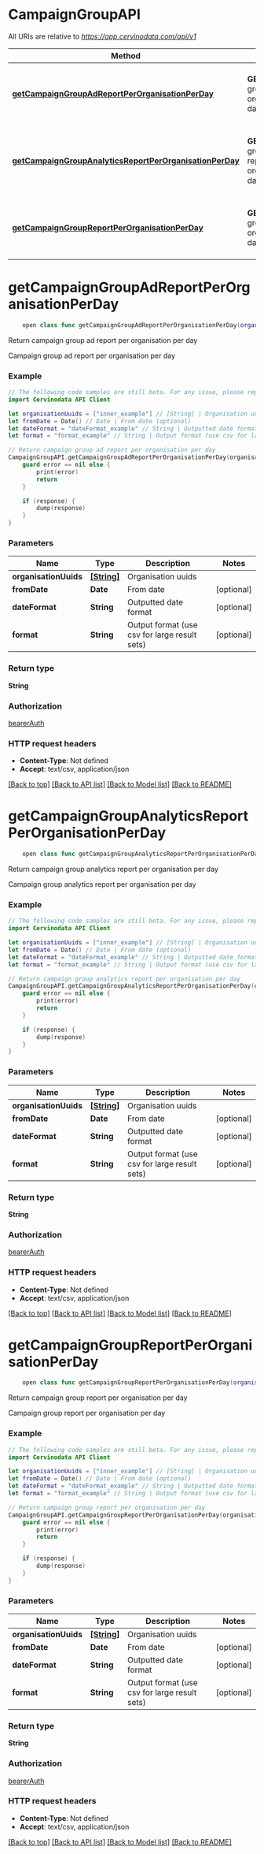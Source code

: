 # CampaignGroupAPI

All URIs are relative to *https://app.cervinodata.com/api/v1*

Method | HTTP request | Description
------------- | ------------- | -------------
[**getCampaignGroupAdReportPerOrganisationPerDay**](CampaignGroupAPI.md#getcampaigngroupadreportperorganisationperday) | **GET** /data/campaign-group-ad-report-per-organisation-per-day/{organisationUuids} | Return campaign group ad report per organisation per day
[**getCampaignGroupAnalyticsReportPerOrganisationPerDay**](CampaignGroupAPI.md#getcampaigngroupanalyticsreportperorganisationperday) | **GET** /data/campaign-group-analytics-report-per-organisation-per-day/{organisationUuids} | Return campaign group analytics report per organisation per day
[**getCampaignGroupReportPerOrganisationPerDay**](CampaignGroupAPI.md#getcampaigngroupreportperorganisationperday) | **GET** /data/campaign-group-report-per-organisation-per-day/{organisationUuids} | Return campaign group report per organisation per day


# **getCampaignGroupAdReportPerOrganisationPerDay**
```swift
    open class func getCampaignGroupAdReportPerOrganisationPerDay(organisationUuids: [String], fromDate: Date? = nil, dateFormat: DateFormat_getCampaignGroupAdReportPerOrganisationPerDay? = nil, format: Format_getCampaignGroupAdReportPerOrganisationPerDay? = nil, completion: @escaping (_ data: String?, _ error: Error?) -> Void)
```

Return campaign group ad report per organisation per day

Campaign group ad report per organisation per day

### Example 
```swift
// The following code samples are still beta. For any issue, please report via http://github.com/OpenAPITools/openapi-generator/issues/new
import Cervinodata API Client

let organisationUuids = ["inner_example"] // [String] | Organisation uuids
let fromDate = Date() // Date | From date (optional)
let dateFormat = "dateFormat_example" // String | Outputted date format (optional)
let format = "format_example" // String | Output format (use csv for large result sets) (optional)

// Return campaign group ad report per organisation per day
CampaignGroupAPI.getCampaignGroupAdReportPerOrganisationPerDay(organisationUuids: organisationUuids, fromDate: fromDate, dateFormat: dateFormat, format: format) { (response, error) in
    guard error == nil else {
        print(error)
        return
    }

    if (response) {
        dump(response)
    }
}
```

### Parameters

Name | Type | Description  | Notes
------------- | ------------- | ------------- | -------------
 **organisationUuids** | [**[String]**](String.md) | Organisation uuids | 
 **fromDate** | **Date** | From date | [optional] 
 **dateFormat** | **String** | Outputted date format | [optional] 
 **format** | **String** | Output format (use csv for large result sets) | [optional] 

### Return type

**String**

### Authorization

[bearerAuth](../README.md#bearerAuth)

### HTTP request headers

 - **Content-Type**: Not defined
 - **Accept**: text/csv, application/json

[[Back to top]](#) [[Back to API list]](../README.md#documentation-for-api-endpoints) [[Back to Model list]](../README.md#documentation-for-models) [[Back to README]](../README.md)

# **getCampaignGroupAnalyticsReportPerOrganisationPerDay**
```swift
    open class func getCampaignGroupAnalyticsReportPerOrganisationPerDay(organisationUuids: [String], fromDate: Date? = nil, dateFormat: DateFormat_getCampaignGroupAnalyticsReportPerOrganisationPerDay? = nil, format: Format_getCampaignGroupAnalyticsReportPerOrganisationPerDay? = nil, completion: @escaping (_ data: String?, _ error: Error?) -> Void)
```

Return campaign group analytics report per organisation per day

Campaign group analytics report per organisation per day

### Example 
```swift
// The following code samples are still beta. For any issue, please report via http://github.com/OpenAPITools/openapi-generator/issues/new
import Cervinodata API Client

let organisationUuids = ["inner_example"] // [String] | Organisation uuids
let fromDate = Date() // Date | From date (optional)
let dateFormat = "dateFormat_example" // String | Outputted date format (optional)
let format = "format_example" // String | Output format (use csv for large result sets) (optional)

// Return campaign group analytics report per organisation per day
CampaignGroupAPI.getCampaignGroupAnalyticsReportPerOrganisationPerDay(organisationUuids: organisationUuids, fromDate: fromDate, dateFormat: dateFormat, format: format) { (response, error) in
    guard error == nil else {
        print(error)
        return
    }

    if (response) {
        dump(response)
    }
}
```

### Parameters

Name | Type | Description  | Notes
------------- | ------------- | ------------- | -------------
 **organisationUuids** | [**[String]**](String.md) | Organisation uuids | 
 **fromDate** | **Date** | From date | [optional] 
 **dateFormat** | **String** | Outputted date format | [optional] 
 **format** | **String** | Output format (use csv for large result sets) | [optional] 

### Return type

**String**

### Authorization

[bearerAuth](../README.md#bearerAuth)

### HTTP request headers

 - **Content-Type**: Not defined
 - **Accept**: text/csv, application/json

[[Back to top]](#) [[Back to API list]](../README.md#documentation-for-api-endpoints) [[Back to Model list]](../README.md#documentation-for-models) [[Back to README]](../README.md)

# **getCampaignGroupReportPerOrganisationPerDay**
```swift
    open class func getCampaignGroupReportPerOrganisationPerDay(organisationUuids: [String], fromDate: Date? = nil, dateFormat: DateFormat_getCampaignGroupReportPerOrganisationPerDay? = nil, format: Format_getCampaignGroupReportPerOrganisationPerDay? = nil, completion: @escaping (_ data: String?, _ error: Error?) -> Void)
```

Return campaign group report per organisation per day

Campaign group report per organisation per day

### Example 
```swift
// The following code samples are still beta. For any issue, please report via http://github.com/OpenAPITools/openapi-generator/issues/new
import Cervinodata API Client

let organisationUuids = ["inner_example"] // [String] | Organisation uuids
let fromDate = Date() // Date | From date (optional)
let dateFormat = "dateFormat_example" // String | Outputted date format (optional)
let format = "format_example" // String | Output format (use csv for large result sets) (optional)

// Return campaign group report per organisation per day
CampaignGroupAPI.getCampaignGroupReportPerOrganisationPerDay(organisationUuids: organisationUuids, fromDate: fromDate, dateFormat: dateFormat, format: format) { (response, error) in
    guard error == nil else {
        print(error)
        return
    }

    if (response) {
        dump(response)
    }
}
```

### Parameters

Name | Type | Description  | Notes
------------- | ------------- | ------------- | -------------
 **organisationUuids** | [**[String]**](String.md) | Organisation uuids | 
 **fromDate** | **Date** | From date | [optional] 
 **dateFormat** | **String** | Outputted date format | [optional] 
 **format** | **String** | Output format (use csv for large result sets) | [optional] 

### Return type

**String**

### Authorization

[bearerAuth](../README.md#bearerAuth)

### HTTP request headers

 - **Content-Type**: Not defined
 - **Accept**: text/csv, application/json

[[Back to top]](#) [[Back to API list]](../README.md#documentation-for-api-endpoints) [[Back to Model list]](../README.md#documentation-for-models) [[Back to README]](../README.md)

